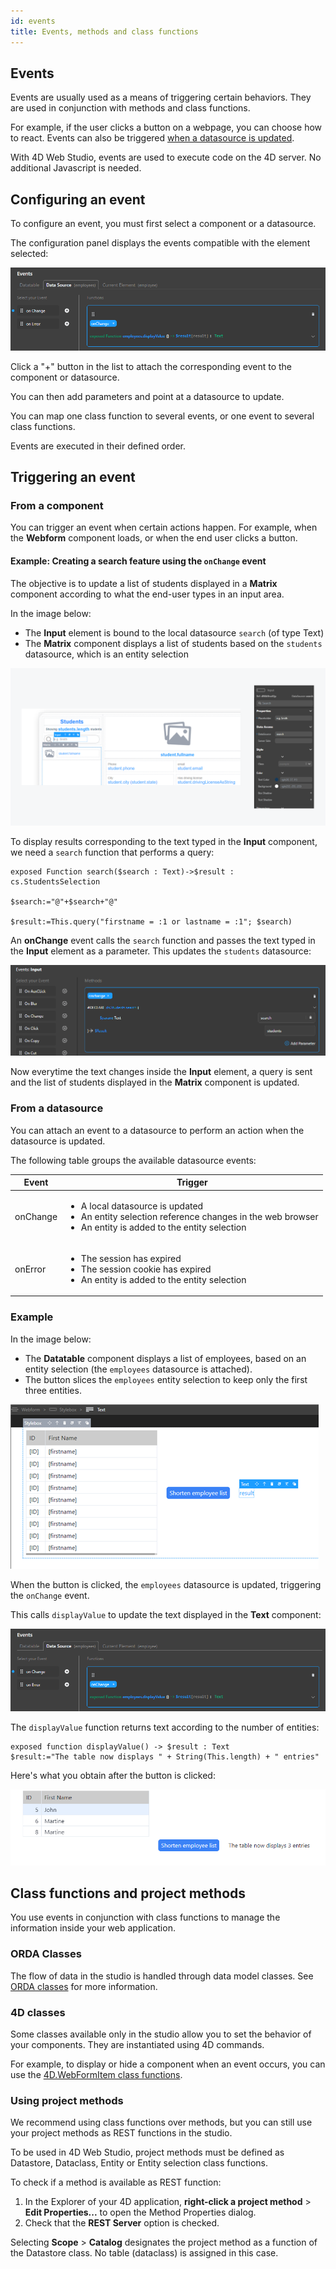 ```yaml
---
id: events
title: Events, methods and class functions
---
```


## Events

Events are usually used as a means of triggering certain behaviors. They are used in conjunction with methods and class functions. 

For example, if the user clicks a button on a webpage, you can choose how to react.
Events can also be triggered [when a datasource is updated](#example-2-attaching-an-event-to-a-datasource). 

With 4D Web Studio, events are used to execute code on the 4D server. No additional Javascript is needed.

## Configuring an event

To configure an event, you must first select a component or a datasource.

The configuration panel displays the events compatible with the element selected:

![event-datasource-event](img/event-datasource-event.png)

Click a "+" button in the list to attach the corresponding event to the component or datasource.

You can then add parameters and point at a datasource to update.

You can map one class function to several events, or one event to several class functions.

Events are executed in their defined order.

## Triggering an event

### From a component

You can trigger an event when certain actions happen. For example, when the **Webform** component loads, or when the end user clicks a button. 

#### Example: Creating a search feature using the `onChange` event

The objective is to update a list of students displayed in a **Matrix** component according to what the end-user types in an input area.

In the image below: 
* The **Input** element is bound to the local datasource `search` (of type Text)
* The **Matrix** component displays a list of students based on the `students` datasource, which is an entity selection

![search](img/search-component.png)

To display results corresponding to the text typed in the **Input** component, we need a `search` function that performs a query:

```4d
exposed Function search($search : Text)->$result : cs.StudentsSelection
	
$search:="@"+$search+"@"
	
$result:=This.query("firstname = :1 or lastname = :1"; $search)   
```

An **onChange** event calls the `search` function and passes the text typed in the **Input** element as a parameter. This updates the `students` datasource:

![search](img/search-event.png)

Now everytime the text changes inside the **Input** element, a query is sent and the list of students displayed in the **Matrix** component is updated.

###  From a datasource

You can attach an event to a datasource to perform an action when the datasource is updated.

The following table groups the available datasource events: 

|Event|Trigger|
|---|---|
|onChange|<ul><li>A local datasource is updated</li><li>An entity selection reference changes in the web browser</li><li>An entity is added to the entity selection</li></ul>|
|onError|<ul><li>The session has expired</li><li>The session cookie has expired</li><li>An entity is added to the entity selection</li></ul>|

### Example 

In the image below: 

* The **Datatable** component displays a list of employees, based on an entity selection (the `employees` datasource is attached).
* The button slices the `employees` entity selection to keep only the first three entities.

![event-datasource](img/event-datasource.png)

When the button is clicked, the `employees` datasource is updated, triggering the `onChange` event. 

This calls `displayValue` to update the text displayed in the **Text** component:

![event-datasource-event](img/event-datasource-event.png)

The `displayValue` function returns text according to the number of entities: 

```4d 
exposed function displayValue() -> $result : Text
$result:="The table now displays " + String(This.length) + " entries"
```

Here's what you obtain after the button is clicked:

![event-datasource-result](img/event-datasource-result.png)

## Class functions and project methods

You use events in conjunction with class functions to manage the information inside your web application.

### ORDA Classes

The flow of data in the studio is handled through data model classes. See [ORDA classes](https://developer.4d.com/docs/en/ORDA/ordaClasses.html) for more information.

### 4D classes

Some classes available only in the studio allow you to set the behavior of your components. They are instantiated using 4D commands.

For example, to display or hide a component when an event occurs, you can use the [4D.WebFormItem class functions](API/WebFormItemClass.md).

### Using project methods

We recommend using class functions over methods, but you can still use your project methods as REST functions in the studio.

To be used in 4D Web Studio, project methods must be defined as Datastore, Dataclass, Entity or Entity selection class functions. 

To check if a method is available as REST function: 
1. In the Explorer of your 4D application, **right-click a project method** > **Edit Properties...** to open the Method Properties dialog. 
2. Check that the **REST Server** option is checked.

Selecting **Scope** > **Catalog** designates the project method as a function of the Datastore class. No table (dataclass) is assigned in this case.




